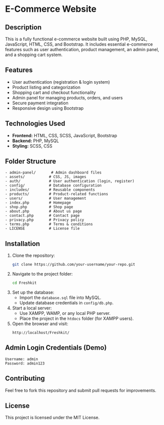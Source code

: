 # E-Commerce Website

## Description
This is a fully functional e-commerce website built using PHP, MySQL, JavaScript, HTML, CSS, and Bootstrap. It includes essential e-commerce features such as user authentication, product management, an admin panel, and a shopping cart system.

## Features
- User authentication (registration & login system)
- Product listing and categorization
- Shopping cart and checkout functionality
- Admin panel for managing products, orders, and users
- Secure payment integration
- Responsive design using Bootstrap

## Technologies Used
- **Frontend:** HTML, CSS, SCSS, JavaScript, Bootstrap
- **Backend:** PHP, MySQL
- **Styling:** SCSS, CSS

## Folder Structure
```
- admin-panel/       # Admin dashboard files
- assets/           # CSS, JS, images
- auth/             # User authentication (login, register)
- config/           # Database configuration
- includes/         # Reusable components
- products/         # Product-related functions
- users/            # User management
- index.php         # Homepage
- shop.php          # Shop page
- about.php         # About us page
- contact.php       # Contact page
- privacy.php       # Privacy policy
- terms.php         # Terms & conditions
- LICENSE           # License file
```

## Installation
1. Clone the repository:
   ```sh
   git clone https://github.com/your-username/your-repo.git
   ```
2. Navigate to the project folder:
   ```sh
   cd Freshkit
   ```
3. Set up the database:
   - Import the `database.sql` file into MySQL.
   - Update database credentials in `config/db.php`.
4. Start a local server:
   - Use XAMPP, WAMP, or any local PHP server.
   - Place the project in the `htdocs` folder (for XAMPP users).
5. Open the browser and visit:
   ```
   http://localhost/Freshkit/
   ```

## Admin Login Credentials (Demo)
```
Username: admin
Password: admin123
```

## Contributing
Feel free to fork this repository and submit pull requests for improvements.

## License
This project is licensed under the MIT License.

